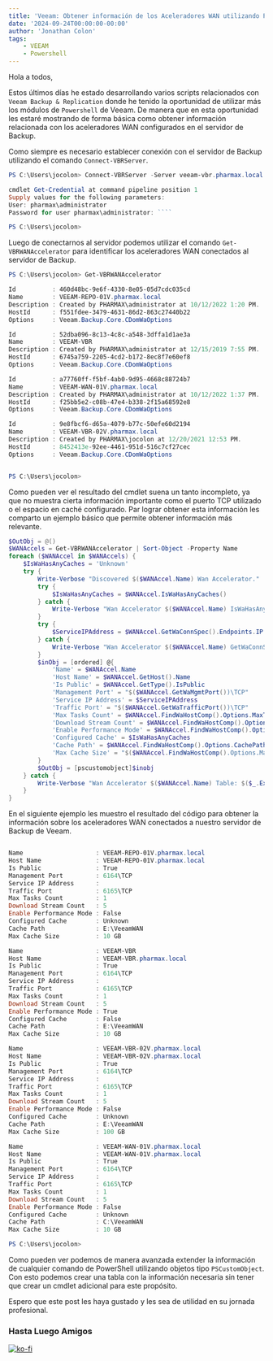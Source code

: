 ```yaml
---
title: 'Veeam: Obtener información de los Aceleradores WAN utilizando Powershell'
date: '2024-09-24T00:00:00-00:00'
author: 'Jonathan Colon'
tags:
    - VEEAM
    - Powershell
---
```


Hola a todos,

Estos últimos días he estado desarrollando varios scripts relacionados con `Veeam Backup & Replication` donde he tenido la oportunidad de utilizar más los módulos de `Powershell` de Veeam. De manera que en esta oportunidad les estaré mostrando de forma básica como obtener información relacionada con los aceleradores WAN configurados en el servidor de Backup.

Como siempre es necesario establecer conexión con el servidor de Backup utilizando el comando `Connect-VBRServer`.

```powershell
PS C:\Users\jocolon> Connect-VBRServer -Server veeam-vbr.pharmax.local -Credential (Get-Credential)

cmdlet Get-Credential at command pipeline position 1
Supply values for the following parameters:
User: pharmax\administrator
Password for user pharmax\administrator: ````

PS C:\Users\jocolon> 
```

Luego de conectarnos al servidor podemos utilizar el comando `Get-VBRWANAccelerator` para identificar los aceleradores WAN conectados al servidor de Backup.

```powershell
PS C:\Users\jocolon> Get-VBRWANAccelerator                                           

Id          : 460d48bc-9e6f-4330-8e05-05d7cdc035cd
Name        : VEEAM-REPO-01V.pharmax.local
Description : Created by PHARMAX\administrator at 10/12/2022 1:20 PM.
HostId      : f551fdee-3479-4631-86d2-863c27440b22
Options     : Veeam.Backup.Core.CDomWaOptions

Id          : 52dba096-8c13-4c8c-a548-3dffa1d1ae3a
Name        : VEEAM-VBR
Description : Created by PHARMAX\administrator at 12/15/2019 7:55 PM.
HostId      : 6745a759-2205-4cd2-b172-8ec8f7e60ef8
Options     : Veeam.Backup.Core.CDomWaOptions

Id          : a77760ff-f5bf-4ab0-9d95-4668c88724b7
Name        : VEEAM-WAN-01V.pharmax.local
Description : Created by PHARMAX\administrator at 10/12/2022 1:37 PM.
HostId      : f25bb5e2-c08b-47e4-b338-2f15a68592e8
Options     : Veeam.Backup.Core.CDomWaOptions

Id          : 9e8fbcf6-d65a-4079-b77c-50efe60d2194
Name        : VEEAM-VBR-02V.pharmax.local
Description : Created by PHARMAX\jocolon at 12/20/2021 12:53 PM.
HostId      : 8452413e-92ee-4461-951d-516c7cf27cec
Options     : Veeam.Backup.Core.CDomWaOptions


PS C:\Users\jocolon> 
```

Como pueden ver el resultado del cmdlet suena un tanto incompleto, ya que no muestra cierta información importante como el puerto TCP utilizado o el espacio en caché configurado. Par lograr obtener esta información les comparto un ejemplo básico que permite obtener información más relevante.

```powershell
$OutObj = @()
$WANAccels = Get-VBRWANAccelerator | Sort-Object -Property Name
foreach ($WANAccel in $WANAccels) {
    $IsWaHasAnyCaches = 'Unknown'
    try {
        Write-Verbose "Discovered $($WANAccel.Name) Wan Accelerator."
        try {
            $IsWaHasAnyCaches = $WANAccel.IsWaHasAnyCaches()
        } catch {
            Write-Verbose "Wan Accelerator $($WANAccel.Name) IsWaHasAnyCaches() Item: $($_.Exception.Message)"
        }
        try {
            $ServiceIPAddress = $WANAccel.GetWaConnSpec().Endpoints.IP -join ", "
        } catch {
            Write-Verbose "Wan Accelerator $($WANAccel.Name) GetWaConnSpec() Item: $($_.Exception.Message)"
        }
        $inObj = [ordered] @{
            'Name' = $WANAccel.Name
            'Host Name' = $WANAccel.GetHost().Name
            'Is Public' = $WANAccel.GetType().IsPublic
            'Management Port' = "$($WANAccel.GetWaMgmtPort())\TCP"
            'Service IP Address' = $ServiceIPAddress
            'Traffic Port' = "$($WANAccel.GetWaTrafficPort())\TCP"
            'Max Tasks Count' = $WANAccel.FindWaHostComp().Options.MaxTasksCount
            'Download Stream Count' = $WANAccel.FindWaHostComp().Options.DownloadStreamCount
            'Enable Performance Mode' = $WANAccel.FindWaHostComp().Options.EnablePerformanceMode
            'Configured Cache' = $IsWaHasAnyCaches
            'Cache Path' = $WANAccel.FindWaHostComp().Options.CachePath
            'Max Cache Size' = "$($WANAccel.FindWaHostComp().Options.MaxCacheSize) $($WANAccel.FindWaHostComp().Options.SizeUnit)"
        }
        $OutObj = [pscustomobject]$inobj
    } catch {
        Write-Verbose "Wan Accelerator $($WANAccel.Name) Table: $($_.Exception.Message)"
    }
}
```

En el siguiente ejemplo les muestro el resultado del código para obtener la información sobre los aceleradores WAN conectados a nuestro servidor de Backup de Veeam.

```powershell

Name                    : VEEAM-REPO-01V.pharmax.local
Host Name               : VEEAM-REPO-01V.pharmax.local
Is Public               : True
Management Port         : 6164\TCP
Service IP Address      :
Traffic Port            : 6165\TCP
Max Tasks Count         : 1
Download Stream Count   : 5
Enable Performance Mode : False
Configured Cache        : Unknown
Cache Path              : E:\VeeamWAN
Max Cache Size          : 10 GB

Name                    : VEEAM-VBR
Host Name               : VEEAM-VBR.pharmax.local
Is Public               : True
Management Port         : 6164\TCP
Service IP Address      :
Traffic Port            : 6165\TCP
Max Tasks Count         : 1
Download Stream Count   : 5
Enable Performance Mode : True
Configured Cache        : False
Cache Path              : E:\VeeamWAN
Max Cache Size          : 10 GB

Name                    : VEEAM-VBR-02V.pharmax.local
Host Name               : VEEAM-VBR-02V.pharmax.local
Is Public               : True
Management Port         : 6164\TCP
Service IP Address      :
Traffic Port            : 6165\TCP
Max Tasks Count         : 1
Download Stream Count   : 5
Enable Performance Mode : False
Configured Cache        : Unknown
Cache Path              : E:\VeeamWAN
Max Cache Size          : 100 GB

Name                    : VEEAM-WAN-01V.pharmax.local
Host Name               : VEEAM-WAN-01V.pharmax.local
Is Public               : True
Management Port         : 6164\TCP
Service IP Address      :
Traffic Port            : 6165\TCP
Max Tasks Count         : 1
Download Stream Count   : 5
Enable Performance Mode : False
Configured Cache        : Unknown
Cache Path              : C:\VeeamWAN
Max Cache Size          : 10 GB

PS C:\Users\jocolon> 
```

Como pueden ver podemos de manera avanzada extender la información de cualquier comando de PowerShell utilizando objetos tipo `PSCustomObject`. Con esto podemos crear una tabla con la información necesaria sin tener que crear un cmdlet adicional para este propósito.

Espero que este post les haya gustado y les sea de utilidad en su jornada profesional.

### Hasta Luego Amigos

[![ko-fi](https://ko-fi.com/img/githubbutton_sm.svg)](https://ko-fi.com/F1F8DEV80)
